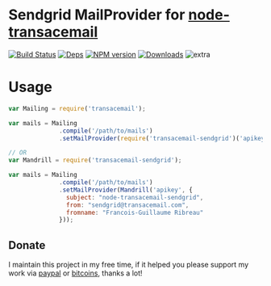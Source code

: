 Sendgrid MailProvider for [node-transacemail](https://github.com/FGRibreau/node-transacemail)
===========================================

[![Build Status](https://img.shields.io/circleci/project/FGRibreau/node-transacemail-sendgrid.svg)](https://circleci.com/gh/FGRibreau/node-transacemail-sendgrid/) [![Deps](	https://img.shields.io/david/FGRibreau/node-transacemail-sendgrid.svg)](https://david-dm.org/FGRibreau/node-transacemail-sendgrid) [![NPM version](https://img.shields.io/npm/v/transacemail-sendgrid.svg)](http://badge.fury.io/js/transacemail-sendgrid)  [![Downloads](http://img.shields.io/npm/dm/transacemail-sendgrid.svg)](https://www.npmjs.com/package/transacemail-sendgrid) ![extra](https://img.shields.io/badge/actively%20maintained-yes-ff69b4.svg)

Usage
=====

```JavaScript
var Mailing = require('transacemail');

var mails = Mailing
              .compile('/path/to/mails')
              .setMailProvider(require('transacemail-sendgrid')('apikey'));

// OR
var Mandrill = require('transacemail-sendgrid');

var mails = Mailing
              .compile('/path/to/mails')
              .setMailProvider(Mandrill('apikey', {
                subject: "node-transacemail-sendgrid",
                from: "sendgrid@transacemail.com",
                fromname: "Francois-Guillaume Ribreau"
              }));
```

## Donate

I maintain this project in my free time, if it helped you please support my work via [paypal](https://paypal.me/fgribreau) or [bitcoins](https://www.coinbase.com/fgribreau), thanks a lot!
